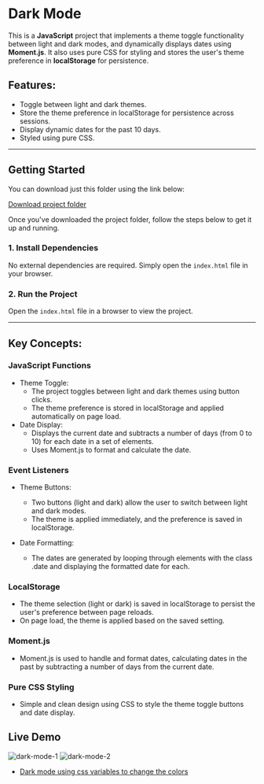 # Dark Mode

This is a **JavaScript** project that implements a theme toggle functionality between light and dark modes, and dynamically displays dates using **Moment.js**. It also uses pure CSS for styling and stores the user's theme preference in **localStorage** for persistence.

## Features:
- Toggle between light and dark themes.
- Store the theme preference in localStorage for persistence across sessions.
- Display dynamic dates for the past 10 days.
- Styled using pure CSS.

---

## Getting Started

You can download just this folder using the link below:

[Download project folder](https://downgit.github.io/#/home?url=https://github.com/armandomzn/javascript-components/tree/main/dark_mode)

Once you've downloaded the project folder, follow the steps below to get it up and running.

### 1. Install Dependencies
No external dependencies are required. Simply open the `index.html` file in your browser.

### 2. Run the Project
Open the `index.html` file in a browser to view the project.

---

## Key Concepts:

### JavaScript Functions
  - Theme Toggle:
    - The project toggles between light and dark themes using button clicks.
    - The theme preference is stored in localStorage and applied automatically on page load.
  - Date Display:
    - Displays the current date and subtracts a number of days (from 0 to 10) for each date in a set of elements.
    - Uses Moment.js to format and calculate the date.

### Event Listeners
  - Theme Buttons:
    - Two buttons (light and dark) allow the user to switch between light and dark modes.
    - The theme is applied immediately, and the preference is saved in localStorage.

  - Date Formatting:
    - The dates are generated by looping through elements with the class .date and displaying the formatted date for each.

### LocalStorage
- The theme selection (light or dark) is saved in localStorage to persist the user's preference between page reloads.
- On page load, the theme is applied based on the saved setting.

### Moment.js
- Moment.js is used to handle and format dates, calculating dates in the past by subtracting a number of days from the current date.

### Pure CSS Styling
- Simple and clean design using CSS to style the theme toggle buttons and date display.

## Live Demo
![dark-mode-1](https://github.com/user-attachments/assets/73417d5b-17d9-4c13-bbb5-29cc58a6bee1)
![dark-mode-2](https://github.com/user-attachments/assets/42d33ab0-1ad4-4ea8-99df-4db858c1b1c3)
- [Dark mode using css variables to change the colors](https://relaxed-gumdrop-88c9b6.netlify.app/)
